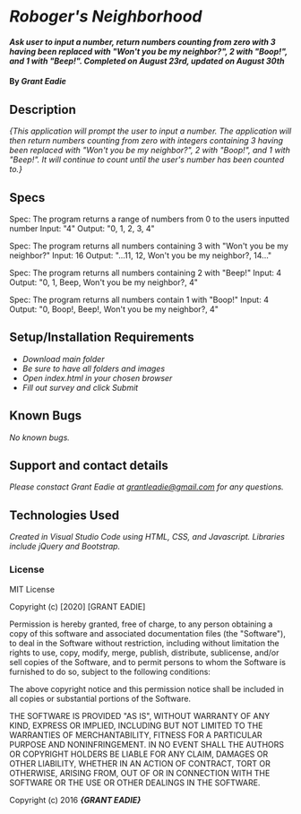 

# _Roboger's Neighborhood_

#### _Ask user to input a number, return numbers counting from zero with 3 having been replaced with "Won't you be my neighbor?", 2 with "Boop!", and 1 with "Beep!". Completed on August 23rd, updated on August 30th_

#### By _**Grant Eadie**_

## Description

_{This application will prompt the user to input a number. The application will then return numbers counting from zero with integers containing 3 having been replaced with "Won't you be my neighbor?", 2 with "Boop!", and 1 with "Beep!". It will continue to count until the user's number has been counted to.}_

## Specs

Spec: The program returns a range of numbers from 0 to the users inputted number
Input: "4"
Output: "0, 1, 2, 3, 4"

Spec: The program returns all numbers containing 3 with "Won't you be my neighbor?"
Input: 16
Output: "...11, 12, Won't you be my neighbor?, 14..."

Spec: The program returns all numbers containing 2 with "Beep!"
Input: 4
Output: "0, 1, Beep, Won't you be my neighbor?, 4"

Spec: The program returns all numbers contain 1 with "Boop!"
Input: 4
Output: "0, Boop!, Beep!, Won't you be my neighbor?, 4"


## Setup/Installation Requirements

* _Download main folder_
* _Be sure to have all folders and images_
* _Open index.html in your chosen browser_
* _Fill out survey and click Submit_


## Known Bugs

_No known bugs._

## Support and contact details

_Please constact Grant Eadie at grantleadie@gmail.com for any questions._

## Technologies Used

_Created in Visual Studio Code using HTML, CSS, and Javascript. Libraries include jQuery and Bootstrap._

### License

MIT License

Copyright (c) [2020] [GRANT EADIE]

Permission is hereby granted, free of charge, to any person obtaining a copy
of this software and associated documentation files (the "Software"), to deal
in the Software without restriction, including without limitation the rights
to use, copy, modify, merge, publish, distribute, sublicense, and/or sell
copies of the Software, and to permit persons to whom the Software is
furnished to do so, subject to the following conditions:

The above copyright notice and this permission notice shall be included in all
copies or substantial portions of the Software.

THE SOFTWARE IS PROVIDED "AS IS", WITHOUT WARRANTY OF ANY KIND, EXPRESS OR
IMPLIED, INCLUDING BUT NOT LIMITED TO THE WARRANTIES OF MERCHANTABILITY,
FITNESS FOR A PARTICULAR PURPOSE AND NONINFRINGEMENT. IN NO EVENT SHALL THE
AUTHORS OR COPYRIGHT HOLDERS BE LIABLE FOR ANY CLAIM, DAMAGES OR OTHER
LIABILITY, WHETHER IN AN ACTION OF CONTRACT, TORT OR OTHERWISE, ARISING FROM,
OUT OF OR IN CONNECTION WITH THE SOFTWARE OR THE USE OR OTHER DEALINGS IN THE
SOFTWARE.

Copyright (c) 2016 **_{GRANT EADIE}_**
